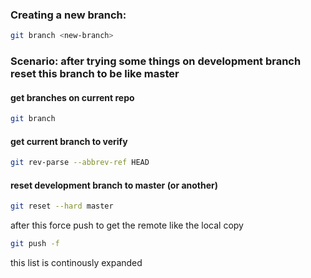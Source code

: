 ### Creating a new branch:

```bash
git branch <new-branch>
```

### Scenario: after trying some things on development branch reset this branch to be like master
#### get branches on current repo
```bash
git branch
```

#### get current branch to verify
```bash
git rev-parse --abbrev-ref HEAD
```

#### reset development branch to master (or another)
```bash
git reset --hard master
```

after this force push to get the remote like the local copy

```bash
git push -f
```

this list is continously expanded
